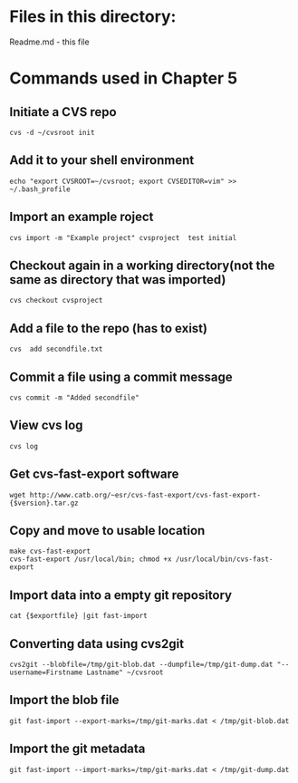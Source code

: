# Files in this directory:
Readme.md - this file 

# Commands used in Chapter 5

## Initiate a CVS repo
``` 
cvs -d ~/cvsroot init
```

## Add it to your shell environment
``` 
echo "export CVSROOT=~/cvsroot; export CVSEDITOR=vim" >> ~/.bash_profile
``` 

## Import an example roject
``` 
cvs import -m "Example project" cvsproject  test initial
``` 

## Checkout again in a working directory(not the same as directory that was imported)
``` 
cvs checkout cvsproject
``` 

## Add a file to the repo (has to exist)
``` 
cvs  add secondfile.txt
``` 

## Commit a file using a commit message
``` 
cvs commit -m "Added secondfile"
``` 

## View cvs log
``` 
cvs log
```

## Get cvs-fast-export software
``` 
wget http://www.catb.org/~esr/cvs-fast-export/cvs-fast-export-{$version}.tar.gz
``` 

## Copy and move to usable location
```
make cvs-fast-export
cvs-fast-export /usr/local/bin; chmod +x /usr/local/bin/cvs-fast-export
``` 

## Import data into a empty git repository
```
cat {$exportfile} |git fast-import
``` 

## Converting data using cvs2git
``` 
cvs2git --blobfile=/tmp/git-blob.dat --dumpfile=/tmp/git-dump.dat "--username=Firstname Lastname" ~/cvsroot
```  

## Import the blob file
``` 
git fast-import --export-marks=/tmp/git-marks.dat < /tmp/git-blob.dat
``` 

## Import the git metadata
``` 
git fast-import --import-marks=/tmp/git-marks.dat < /tmp/git-dump.dat
``` 
